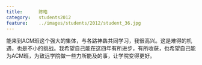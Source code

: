 ```yaml
---
title:		陈皓
category:	students2012
feature:	../images/students/2012/student_36.jpg
---
```

能来到ACM班这个强大的集体，与各路神犇共同学习，我很高兴。这是难得的机遇，也是不小的挑战。我希望自己能在这四年有所进步，有所收获，也希望自己能为ACM班，为致远学院做一些力所能及的事，让学院变得更好。


